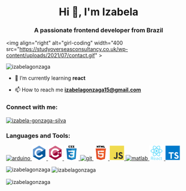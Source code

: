 <h1 align="center">Hi 👋, I'm Izabela</h1>
<h3 align="center">A passionate frontend developer from Brazil</h3>

<img align="right" alt="girl-coding" width="400 src="https://studyoverseasconsultancy.co.uk/wp-content/uploads/2021/07/contact.gif" >

<p align="left"> <img src="https://komarev.com/ghpvc/?username=izabelagonzaga&label=Profile%20views&color=0e75b6&style=flat" alt="izabelagonzaga" /> </p>

- 🌱 I’m currently learning **react**

- 📫 How to reach me **izabelagonzaga15@gmail.com**

<h3 align="left">Connect with me:</h3>
<p align="left">
<a href="https://linkedin.com/in/izabela-gonzaga-silva" target="blank"><img align="center" src="https://raw.githubusercontent.com/rahuldkjain/github-profile-readme-generator/master/src/images/icons/Social/linked-in-alt.svg" alt="izabela-gonzaga-silva" height="30" width="40" /></a>
</p>

<h3 align="left">Languages and Tools:</h3>
<p align="left"> <a href="https://www.arduino.cc/" target="_blank" rel="noreferrer"> <img src="https://cdn.worldvectorlogo.com/logos/arduino-1.svg" alt="arduino" width="40" height="40"/> </a> <a href="https://www.cprogramming.com/" target="_blank" rel="noreferrer"> <img src="https://raw.githubusercontent.com/devicons/devicon/master/icons/c/c-original.svg" alt="c" width="40" height="40"/> </a> <a href="https://www.w3schools.com/cpp/" target="_blank" rel="noreferrer"> <img src="https://raw.githubusercontent.com/devicons/devicon/master/icons/cplusplus/cplusplus-original.svg" alt="cplusplus" width="40" height="40"/> </a> <a href="https://www.w3schools.com/css/" target="_blank" rel="noreferrer"> <img src="https://raw.githubusercontent.com/devicons/devicon/master/icons/css3/css3-original-wordmark.svg" alt="css3" width="40" height="40"/> </a> <a href="https://git-scm.com/" target="_blank" rel="noreferrer"> <img src="https://www.vectorlogo.zone/logos/git-scm/git-scm-icon.svg" alt="git" width="40" height="40"/> </a> <a href="https://www.w3.org/html/" target="_blank" rel="noreferrer"> <img src="https://raw.githubusercontent.com/devicons/devicon/master/icons/html5/html5-original-wordmark.svg" alt="html5" width="40" height="40"/> </a> <a href="https://developer.mozilla.org/en-US/docs/Web/JavaScript" target="_blank" rel="noreferrer"> <img src="https://raw.githubusercontent.com/devicons/devicon/master/icons/javascript/javascript-original.svg" alt="javascript" width="40" height="40"/> </a> <a href="https://www.mathworks.com/" target="_blank" rel="noreferrer"> <img src="https://upload.wikimedia.org/wikipedia/commons/2/21/Matlab_Logo.png" alt="matlab" width="40" height="40"/> </a> <a href="https://reactjs.org/" target="_blank" rel="noreferrer"> <img src="https://raw.githubusercontent.com/devicons/devicon/master/icons/react/react-original-wordmark.svg" alt="react" width="40" height="40"/> </a> <a href="https://www.typescriptlang.org/" target="_blank" rel="noreferrer"> <img src="https://raw.githubusercontent.com/devicons/devicon/master/icons/typescript/typescript-original.svg" alt="typescript" width="40" height="40"/> </a> </p>

<p><img align="left" src="https://github-readme-stats.vercel.app/api/top-langs?username=izabelagonzaga&show_icons=true&locale=en&layout=compact" alt="izabelagonzaga" /></p>

<p>&nbsp;<img align="center" src="https://github-readme-stats.vercel.app/api?username=izabelagonzaga&show_icons=true&locale=en" alt="izabelagonzaga" /></p>

<p><img align="center" src="https://github-readme-streak-stats.herokuapp.com/?user=izabelagonzaga&" alt="izabelagonzaga" /></p>
